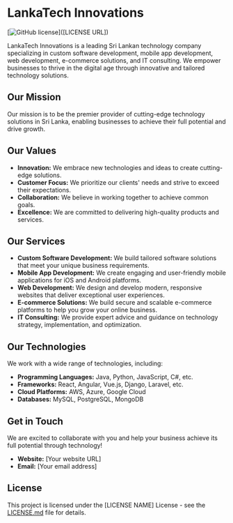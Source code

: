 # LankaTech Innovations

[![GitHub license](https://img.shields.io/github/license/LankaTech/LankaTech-Innovations)]([LICENSE URL])

LankaTech Innovations is a leading Sri Lankan technology company specializing in custom software development, mobile app development, web development, e-commerce solutions, and IT consulting. We empower businesses to thrive in the digital age through innovative and tailored technology solutions.

## Our Mission

Our mission is to be the premier provider of cutting-edge technology solutions in Sri Lanka, enabling businesses to achieve their full potential and drive growth.

## Our Values

* **Innovation:** We embrace new technologies and ideas to create cutting-edge solutions.
* **Customer Focus:** We prioritize our clients' needs and strive to exceed their expectations.
* **Collaboration:** We believe in working together to achieve common goals.
* **Excellence:** We are committed to delivering high-quality products and services.

## Our Services

* **Custom Software Development:** We build tailored software solutions that meet your unique business requirements.
* **Mobile App Development:** We create engaging and user-friendly mobile applications for iOS and Android platforms.
* **Web Development:** We design and develop modern, responsive websites that deliver exceptional user experiences.
* **E-commerce Solutions:** We build secure and scalable e-commerce platforms to help you grow your online business.
* **IT Consulting:** We provide expert advice and guidance on technology strategy, implementation, and optimization.

## Our Technologies

We work with a wide range of technologies, including:

* **Programming Languages:** Java, Python, JavaScript, C#, etc.
* **Frameworks:** React, Angular, Vue.js, Django, Laravel, etc.
* **Cloud Platforms:** AWS, Azure, Google Cloud
* **Databases:** MySQL, PostgreSQL, MongoDB

## Get in Touch

We are excited to collaborate with you and help your business achieve its full potential through technology!

* **Website:** [Your website URL]
* **Email:** [Your email address]

## License

This project is licensed under the [LICENSE NAME] License - see the [LICENSE.md](LICENSE.md) file for details.
